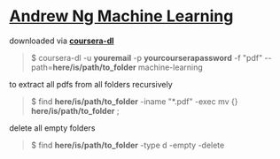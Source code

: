 # [Andrew Ng Machine Learning](https://www.coursera.org/learn/machine-learning/home/welcome)

downloaded via __[coursera-dl](https://github.com/coursera-dl/coursera-dl)__

> $ coursera-dl -u __youremail__ -p __yourcourserapassword__ -f "pdf" --path=__here/is/path/to_folder__ machine-learning
  
to extract all pdfs from all folders recursively
> $ find __here/is/path/to_folder__ -iname "*.pdf" -exec mv {} __here/is/path/to_folder__ \;

delete all empty folders
> $ find __here/is/path/to_folder__ -type d -empty -delete
